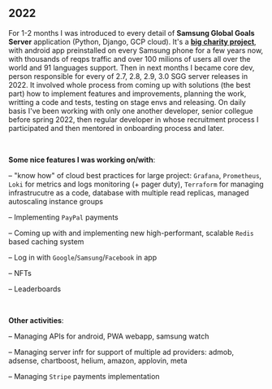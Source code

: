 ## 2022

For 1-2 months I was introduced to every detail of **Samsung Global Goals Server** application (Python, Django, GCP cloud). It's a **[big charity project](https://www.samsung.com/global/galaxy/apps/samsung-global-goals/)**, with android app preinstalled on every Samsung phone for a few years now, with thousands of reqps traffic and over 100 milions of users all over the world and 91 languages support. Then in next months I became core dev, person responsible for every of 2.7, 2.8, 2.9, 3.0 SGG server releases in 2022. It involved whole process from coming up with solutions (the best part) how to implement features and improvements, planning the work, writting a code and tests, testing on stage envs and releasing. On daily basis I've been working with only one another developer, senior collegue before spring 2022, then regular developer in whose recruitment process I participated and then mentored in onboarding process and later.

&nbsp;

**Some nice features I was working on/with**:

– "know how" of cloud best practices for large project: `Grafana`, `Prometheus`, `Loki` for metrics and logs monitoring (+ pager duty), `Terraform` for managing infrastrucutre as a code, database with multiple read replicas, managed autoscaling instance groups

– Implementing `PayPal` payments

– Coming up with and implementing new high-performant, scalable `Redis` based caching system

– Log in with `Google`/`Samsung`/`Facebook` in app

– NFTs

– Leaderboards

&nbsp;

**Other activities**:

– Managing APIs for android, PWA webapp, samsung watch

– Managing server infr for support of multiple ad providers: admob, adsense, chartboost, helium, amazon, applovin, meta

– Managing `Stripe` payments implementation
